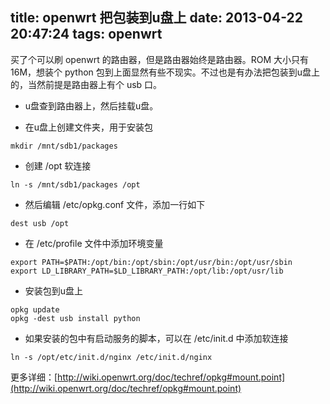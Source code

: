 title: openwrt 把包装到u盘上
date: 2013-04-22 20:47:24
tags: openwrt
---

买了个可以刷 openwrt 的路由器，但是路由器始终是路由器。ROM 大小只有 16M，想装个 python 包到上面显然有些不现实。不过也是有办法把包装到u盘上的，当然前提是路由器上有个 usb 口。

* u盘查到路由器上，然后挂载u盘。

* 在u盘上创建文件夹，用于安装包

```
mkdir /mnt/sdb1/packages
```

* 创建 /opt 软连接

```
ln -s /mnt/sdb1/packages /opt
```
<!-- more -->

* 然后编辑 /etc/opkg.conf 文件，添加一行如下

```
dest usb /opt
```

* 在 /etc/profile 文件中添加环境变量

```
export PATH=$PATH:/opt/bin:/opt/sbin:/opt/usr/bin:/opt/usr/sbin
export LD_LIBRARY_PATH=$LD_LIBRARY_PATH:/opt/lib:/opt/usr/lib
```

* 安装包到u盘上

```
opkg update
opkg -dest usb install python
```

* 如果安装的包中有启动服务的脚本，可以在 /etc/init.d 中添加软连接

```
ln -s /opt/etc/init.d/nginx /etc/init.d/nginx
```

更多详细：[http://wiki.openwrt.org/doc/techref/opkg#mount.point](http://wiki.openwrt.org/doc/techref/opkg#mount.point)
